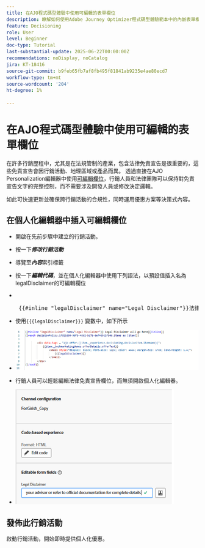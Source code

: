 ```yaml
---
title: 在AJO程式碼型體驗中使用可編輯的表單欄位
description: 瞭解如何使用Adobe Journey Optimizer程式碼型體驗範本中的內嵌表單欄位建立可編輯的內容區塊，讓行銷人員能夠使用動態、可重複使用的行銷活動內容。
feature: Decisioning
role: User
level: Beginner
doc-type: Tutorial
last-substantial-update: 2025-06-22T00:00:00Z
recommendations: noDisplay, noCatalog
jira: KT-18416
source-git-commit: b9feb65fb7af8fb495f81841ab9235e4ae80ecd7
workflow-type: tm+mt
source-wordcount: '204'
ht-degree: 1%

---
```


# 在AJO程式碼型體驗中使用可編輯的表單欄位

在許多行銷歷程中，尤其是在法規管制的產業，包含法律免責宣告是很重要的，這些免責宣告會因行銷活動、地理區域或產品而異。 透過直接在AJO Personalization編輯器中使用[可編輯欄位](https://experienceleague.adobe.com/zh-hant/docs/journey-optimizer-learn/tutorials/channels/code-based-experience-channel/form-fields-in-code-based-experiences)，行銷人員和法律團隊可以保持對免責宣告文字的完整控制，而不需要涉及開發人員或修改決定邏輯。

如此可快速更新並確保跨行銷活動的合規性，同時運用優惠方案等決策式內容。

## 在個人化編輯器中插入可編輯欄位

- 開啟在先前步驟中建立的行銷活動。
- 按一下&#x200B;_&#x200B;**修改行銷活動**&#x200B;_
- 導覽至&#x200B;_&#x200B;**內容**&#x200B;_&#x200B;索引標籤
- 按一下&#x200B;_&#x200B;**編輯代碼**&#x200B;_，並在個人化編輯器中使用下列語法，以預設值插入名為legalDisclaimer的可編輯欄位

- &#x200B;
  <pre> {{#inline "legalDisclaimer" name="Legal Disclaimer"}}法律免責宣告將移至此處{{/inline}}  </pre>

- 使用<code>{{{legalDisclaimer}}}</code> 變數中，如下所示

- ![可編輯欄位](assets/editable-fields.png)

- 行銷人員可以輕鬆編輯法律免責宣告欄位，而無須開啟個人化編輯器。
- ![可編輯的欄位行銷人員](assets/editable-field-marketer-view.png)



## 發佈此行銷活動

啟動行銷活動，開始即時提供個人化優惠。


